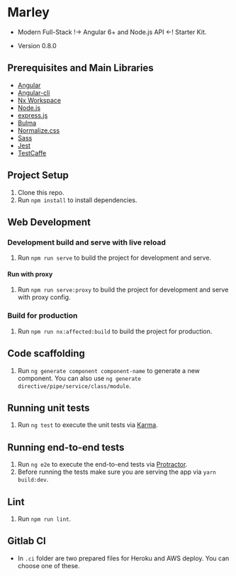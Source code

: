 # Marley

* Modern Full-Stack !-> Angular 6+ and Node.js API <-! Starter Kit.

* Version 0.8.0

## Prerequisites and Main Libraries
* [Angular](https://angular.io/)
* [Angular-cli](https://github.com/angular/angular-cli)
* [Nx Workspace](https://nrwl.io/nx)
* [Node.js](https://nodejs.org/en/)
* [express.js](https://expressjs.com/)
* [Bulma](http://bulma.io/)
* [Normalize.css](http://necolas.github.io/normalize.css/)
* [Sass](http://sass-lang.com/)
* [Jest](https://jestjs.io/)
* [TestCaffe](https://devexpress.github.io/testcafe/)

## Project Setup
1. Clone this repo.
2. Run `npm install` to install dependencies.

## Web Development
### Development build and serve with live reload
1. Run `npm run serve` to build the project for development and serve.

#### Run with proxy
1. Run `npm run serve:proxy` to build the project for development and serve with proxy config.

### Build for production
1. Run `npm run nx:affected:build` to build the project for production.

## Code scaffolding
1. Run `ng generate component component-name` to generate a new component. You can also use `ng generate directive/pipe/service/class/module`.

## Running unit tests
1. Run `ng test` to execute the unit tests via [Karma](https://karma-runner.github.io).

## Running end-to-end tests
1. Run `ng e2e` to execute the end-to-end tests via [Protractor](http://www.protractortest.org/).
2. Before running the tests make sure you are serving the app via `yarn build:dev`.

## Lint
1. Run `npm run lint`.

## Gitlab CI
* In `.ci` folder are two prepared files for Heroku and AWS deploy. You can choose one of these.